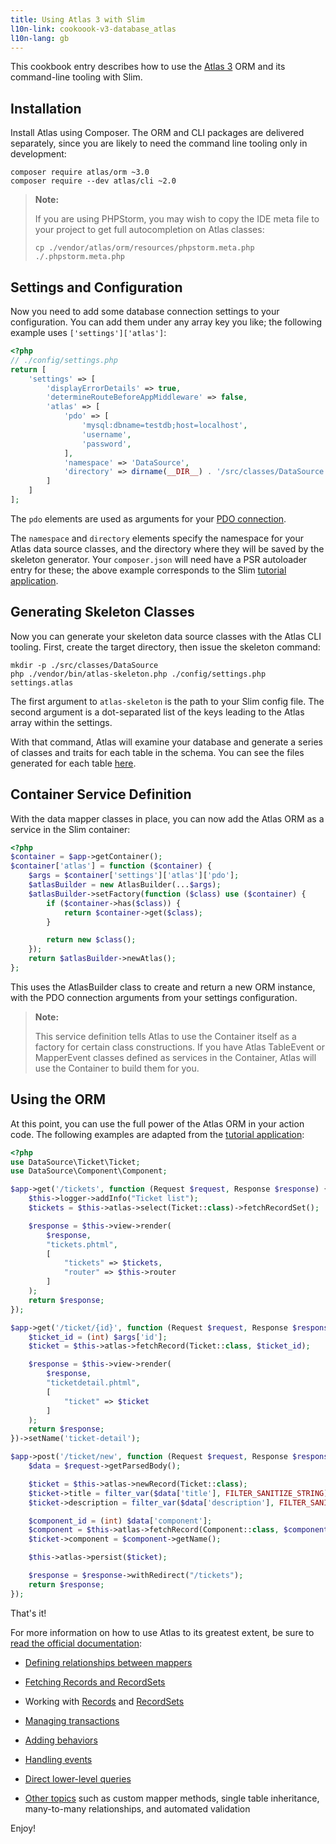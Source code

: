 ```yaml
---
title: Using Atlas 3 with Slim
l10n-link: cookoook-v3-database_atlas
l10n-lang: gb
---
```


This cookbook entry describes how to use the [Atlas 3](http://atlasphp.io) ORM
and its command-line tooling with Slim.


## Installation

Install Atlas using Composer. The ORM and CLI packages are delivered separately,
since you are likely to need the command line tooling only in development:

```
composer require atlas/orm ~3.0
composer require --dev atlas/cli ~2.0
```

> **Note:**
>
> If you are using PHPStorm, you may wish to copy the IDE meta file to your
> project to get full autocompletion on Atlas classes:
>
> ```
> cp ./vendor/atlas/orm/resources/phpstorm.meta.php ./.phpstorm.meta.php
> ```

## Settings and Configuration

Now you need to add some database connection settings to your configuration.
You can add them under any array key you like; the following example uses
`['settings']['atlas']`:

```php
<?php
// ./config/settings.php
return [
    'settings' => [
        'displayErrorDetails' => true,
        'determineRouteBeforeAppMiddleware' => false,
        'atlas' => [
            'pdo' => [
                'mysql:dbname=testdb;host=localhost',
                'username',
                'password',
            ],
            'namespace' => 'DataSource',
            'directory' => dirname(__DIR__) . '/src/classes/DataSource',
        ]
    ]
];
```

The `pdo` elements are used as arguments for your
[PDO connection](https://secure.php.net/manual/en/pdo.construct.php).

The `namespace` and `directory` elements specify the namespace for your Atlas
data source classes, and the directory where they will be saved by the skeleton
generator. Your `composer.json` will need have a PSR autoloader entry for these;
the above example corresponds to the Slim
[tutorial application](https://github.com/slimphp/Tutorial-First-Application).

## Generating Skeleton Classes

Now you can generate your skeleton data source classes with the Atlas CLI
tooling. First, create the target directory, then issue the skeleton command:

```
mkdir -p ./src/classes/DataSource
php ./vendor/bin/atlas-skeleton.php ./config/settings.php settings.atlas
```

The first argument to `atlas-skeleton` is the path to your Slim config file. The
second argument is a dot-separated list of the keys leading to the Atlas array
within the settings.

With that command, Atlas will examine your database and generate a series of
classes and traits for each table in the schema. You can see the files generated
for each table [here](http://atlasphp.io/cassini/skeleton/usage.html#1-2-1-2).

## Container Service Definition

With the data mapper classes in place, you can now add the Atlas ORM as a
service in the Slim container:

```php
<?php
$container = $app->getContainer();
$container['atlas'] = function ($container) {
    $args = $container['settings']['atlas']['pdo'];
    $atlasBuilder = new AtlasBuilder(...$args);
    $atlasBuilder->setFactory(function ($class) use ($container) {
        if ($container->has($class)) {
            return $container->get($class);
        }

        return new $class();
    });
    return $atlasBuilder->newAtlas();
};
```

This uses the AtlasBuilder class to create and return a new ORM instance, with
the PDO connection arguments from your settings configuration.

> **Note:**
>
> This service definition tells Atlas to use the Container itself as a factory
> for certain class constructions. If you have Atlas TableEvent or MapperEvent
> classes defined as services in the Container, Atlas will use the Container
> to build them for you.

## Using the ORM

At this point, you can use the full power of the Atlas ORM in your action code.
The following examples are adapted from the
[tutorial application](https://github.com/slimphp/Tutorial-First-Application):

```php
<?php
use DataSource\Ticket\Ticket;
use DataSource\Component\Component;

$app->get('/tickets', function (Request $request, Response $response) {
    $this->logger->addInfo("Ticket list");
    $tickets = $this->atlas->select(Ticket::class)->fetchRecordSet();

    $response = $this->view->render(
        $response,
        "tickets.phtml",
        [
            "tickets" => $tickets,
            "router" => $this->router
        ]
    );
    return $response;
});

$app->get('/ticket/{id}', function (Request $request, Response $response, $args) {
    $ticket_id = (int) $args['id'];
    $ticket = $this->atlas->fetchRecord(Ticket::class, $ticket_id);

    $response = $this->view->render(
        $response,
        "ticketdetail.phtml",
        [
            "ticket" => $ticket
        ]
    );
    return $response;
})->setName('ticket-detail');

$app->post('/ticket/new', function (Request $request, Response $response) {
    $data = $request->getParsedBody();

    $ticket = $this->atlas->newRecord(Ticket::class);
    $ticket->title = filter_var($data['title'], FILTER_SANITIZE_STRING);
    $ticket->description = filter_var($data['description'], FILTER_SANITIZE_STRING);

    $component_id = (int) $data['component'];
    $component = $this->atlas->fetchRecord(Component::class, $component_id)
    $ticket->component = $component->getName();

    $this->atlas->persist($ticket);

    $response = $response->withRedirect("/tickets");
    return $response;
});
```

That's it!

For more information on how to use Atlas to its greatest extent, be sure to
[read the official documentation](http://atlasphp.io/cassini/orm/):

- [Defining relationships between mappers](http://atlasphp.io/cassini/orm/relationships.html)

- [Fetching Records and RecordSets](http://atlasphp.io/cassini/orm/reading.html)

- Working with [Records](http://atlasphp.io/cassini/orm/records.html)
  and [RecordSets](http://atlasphp.io/cassini/orm/record-sets.html)

- [Managing transactions](http://atlasphp.io/cassini/orm/transactions.html)

- [Adding behaviors](http://atlasphp.io/cassini/orm/behavior.html)

- [Handling events](http://atlasphp.io/cassini/orm/events.html)

- [Direct lower-level queries](http://atlasphp.io/cassini/orm/direct.html)

- [Other topics](http://atlasphp.io/cassini/orm/other.html) such as custom mapper
  methods, single table inheritance, many-to-many relationships, and automated
  validation

Enjoy!
